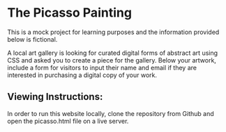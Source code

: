 # The Picasso Painting

This is a mock project for learning purposes and the information provided below is fictional.

A local art gallery is looking for curated digital forms of abstract art using CSS and asked you to create a piece for the gallery. Below your artwork, include a form for visitors to input their name and email if they are interested in purchasing a digital copy of your work.

## Viewing Instructions:

In order to run this website locally, clone the repository from Github and open the picasso.html file on a live server.